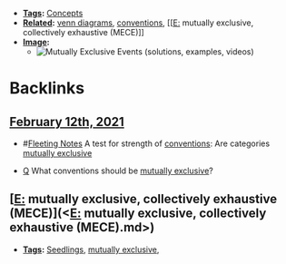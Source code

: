 - **[Tags](<Tags.md>):** [Concepts](<Concepts.md>)
- **[Related](<Related.md>):** [venn diagrams](<venn diagrams.md>), [conventions](<conventions.md>), [[[E:](<[[E:.md>) mutually exclusive, collectively exhaustive (MECE)]]
- **[Image](<Image.md>):**
    - ![Mutually Exclusive Events (solutions, examples, videos)](https://external-content.duckduckgo.com/iu/?u=http%3A%2F%2Fwww.onlinemathlearning.com%2Fimage-files%2Fprobability-mutually-exclusive.png&f=1&nofb=1)

# Backlinks
## [February 12th, 2021](<February 12th, 2021.md>)
- #[Fleeting Notes](<Fleeting Notes.md>) A test for strength of [conventions](<conventions.md>): Are categories [mutually exclusive](<mutually exclusive.md>)

- [Q](<Q.md>) What conventions should be [mutually exclusive](<mutually exclusive.md>)?

## [[E:](<[E:.md>) mutually exclusive, collectively exhaustive (MECE)](<[E:](<E:.md>) mutually exclusive, collectively exhaustive (MECE).md>)
- **[Tags](<Tags.md>):** [Seedlings](<Seedlings.md>), [mutually exclusive](<mutually exclusive.md>),

